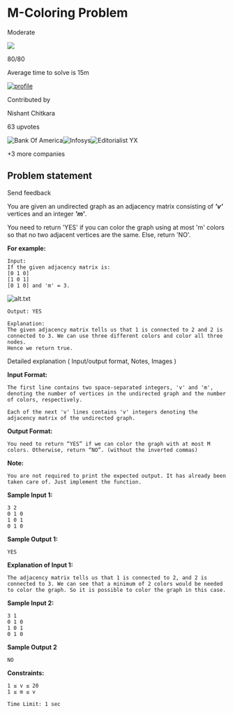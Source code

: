 M-Coloring Problem
==================

Moderate

![](https://files.codingninjas.in/yellow-spark-22969.svg)

80/80

Average time to solve is 15m

[![profile](https://lh6.googleusercontent.com/-VSCxQGXuc_k/AAAAAAAAAAI/AAAAAAAAAAA/AMZuucmV2s7bAGI_HzA_K2C8vybo-vNo7A/s96-c/photo.jpg)](/studio/profile/69b9cecb-3360-4f81-8125-2ada19e5972c)

Contributed by

Nishant Chitkara

63 upvotes

![Bank Of America](https://files.codingninjas.in/asset_0000000000001184_1684814817_Bank%2520of%2520america.webp)![Infosys](https://files.codingninjas.in/a457967e81cb61f97c8039d63799d34a.webp)![Editorialist YX](https://files.codingninjas.in/asset_0000000000001366_1685986469_Editorialist.png)

+3 more companies

Problem statement
-----------------

Send feedback

You are given an undirected graph as an adjacency matrix consisting of _**'v'**_ vertices and an integer _**'m'**_.

  

You need to return 'YES' if you can color the graph using at most 'm' colors so that no two adjacent vertices are the same. Else, return 'NO'.

  

**For example:**

    Input:
    If the given adjacency matrix is:
    [0 1 0]
    [1 0 1]
    [0 1 0] and 'm' = 3.
    

![alt.txt](https://files.codingninjas.in/ex1-28434.png)

    Output: YES
    
    Explanation:
    The given adjacency matrix tells us that 1 is connected to 2 and 2 is connected to 3. We can use three different colors and color all three nodes.
    Hence we return true.
    

  

Detailed explanation ( Input/output format, Notes, Images )

**Input Format:**

    The first line contains two space-separated integers, 'v' and 'm', denoting the number of vertices in the undirected graph and the number of colors, respectively.
    
    Each of the next 'v' lines contains 'v' integers denoting the adjacency matrix of the undirected graph.
    

  

**Output Format:**

    You need to return “YES” if we can color the graph with at most M colors. Otherwise, return “NO”. (without the inverted commas)
    

  

**Note:**

    You are not required to print the expected output. It has already been taken care of. Just implement the function.
    

**Sample Input 1:**

    3 2
    0 1 0
    1 0 1
    0 1 0
    

**Sample Output 1:**

    YES
    

**Explanation of Input 1:**

    The adjacency matrix tells us that 1 is connected to 2, and 2 is connected to 3. We can see that a minimum of 2 colors would be needed to color the graph. So it is possible to color the graph in this case.
    

**Sample Input 2:**

    3 1
    0 1 0
    1 0 1
    0 1 0
    

**Sample Output 2**

    NO
    

**Constraints:**

    1 ≤ v ≤ 20
    1 ≤ m ≤ v
    
    Time Limit: 1 sec

